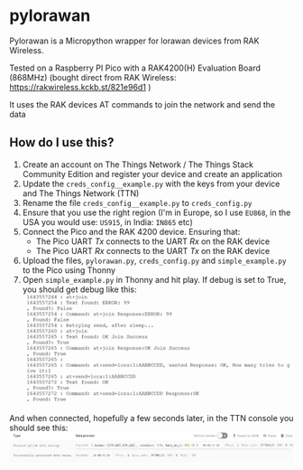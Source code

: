 # pylorawan 

Pylorawan is a Micropython wrapper for lorawan devices from RAK Wireless.

Tested on a Raspberry PI Pico with a RAK4200(H) Evaluation Board (868MHz) (bought direct from RAK Wireless: https://rakwireless.kckb.st/821e96d1 )

It uses the RAK devices AT commands to join the network and send the data

## How do I use this?

1. Create an account on The Things Network / The Things Stack Community Edition and register your device and create an application
1. Update the `creds_config__example.py` with the keys from your device and The Things Network (TTN)
1. Rename the file `creds_config__example.py` to `creds_config.py`
1. Ensure that you use the right region (I'm in Europe, so I use `EU868`, in the USA you would use: `US915`, in India: `IN865` etc)
1. Connect the Pico and the RAK 4200 device. Ensuring that:
    - The Pico UART *Tx* connects to the UART *Rx* on the RAK device 
    - The Pico UART *Rx* connects to the UART *Tx* on the RAK device 
1. Upload the files, `pylorawan.py`, `creds_config.py` and `simple_example.py` to the Pico using Thonny
1. Open `simple_example.py` in Thonny and hit play. If debug is set to True, you should get debug like this:
![Thonny Pylorawan Debug of OTAA Join](screenshot_thonny_debug_join.png "Thonny Pylorawan Debug of OTAA Join")

And when connected, hopefully a few seconds later, in the TTN console you should see this:
![TTN showing the message we sent](screenshot_ttn_receiving_the_message.png "TTN showing the message we sent")

